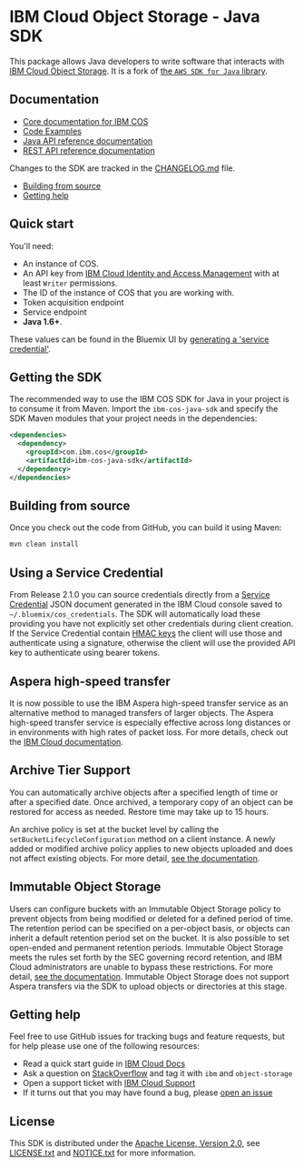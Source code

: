 # IBM Cloud Object Storage - Java SDK

This package allows Java developers to write software that interacts with [IBM
Cloud Object Storage](https://cloud.ibm.com/docs/services/cloud-object-storage/about-cos.html). It is a fork of [the ``AWS SDK for Java`` library](https://github.com/aws/aws-sdk-java).

## Documentation

* [Core documentation for IBM COS](https://cloud.ibm.com/docs/services/cloud-object-storage/getting-started.html)
* [Code Examples](https://cloud.ibm.com/docs/services/cloud-object-storage/libraries?topic=cloud-object-storage-java#java-examples)
* [Java API reference documentation](https://ibm.github.io/ibm-cos-sdk-java)
* [REST API reference documentation](https://cloud.ibm.com/docs/services/cloud-object-storage/api-reference/about-api.html)

Changes to the SDK are tracked in the [CHANGELOG.md][changes-file] file.

* [Building from source](#building-from-source)
* [Getting help](#getting-help)

## Quick start

You'll need:
  * An instance of COS.
  * An API key from [IBM Cloud Identity and Access Management](https://cloud.ibm.com/docs/iam/users_roles.html) with at least `Writer` permissions.
  * The ID of the instance of COS that you are working with.
  * Token acquisition endpoint
  * Service endpoint
  * **Java 1.6+**.

These values can be found in the Bluemix UI by [generating a 'service credential'](https://cloud.ibm.com/docs/services/cloud-object-storage/iam/service-credentials.html).

## Getting the SDK
The recommended way to use the IBM COS SDK for Java in your project is to consume it from Maven. Import the `ibm-cos-java-sdk` and specify the SDK Maven modules that your project needs in the dependencies:

```xml
<dependencies>
  <dependency>
    <groupId>com.ibm.cos</groupId>
    <artifactId>ibm-cos-java-sdk</artifactId>
  </dependency>
</dependencies>
```

## Building from source

Once you check out the code from GitHub, you can build it using Maven:

```sh
mvn clean install
```

## Using a Service Credential
From Release 2.1.0 you can source credentials directly from a 
[Service Credential](https://cloud.ibm.com/docs/services/cloud-object-storage/iam/service-credentials.html) JSON document 
generated in the IBM Cloud console saved to `~/.bluemix/cos_credentials`. The SDK will automatically load these providing you 
have not explicitly set other credentials during client creation. 
If the Service Credential contain [HMAC keys](https://cloud.ibm.com/docs/services/cloud-object-storage/hmac/credentials.html) 
the client will use those and authenticate using a signature, otherwise the client will use the provided API key to authenticate 
using bearer tokens.

## Aspera high-speed transfer
It is now possible to use the IBM Aspera high-speed transfer service as an alternative method to managed transfers of larger objects. The Aspera high-speed transfer service is especially effective across long distances or in environments with high rates of packet loss. For more details, check out the [IBM Cloud documentation](https://cloud.ibm.com/docs/services/cloud-object-storage/basics/aspera.html#using-libraries-and-sdks).

## Archive Tier Support
You can automatically archive objects after a specified length of time or after a specified date.  Once archived, a temporary copy of an object can be restored for access as needed.  Restore time may take up to 15 hours.

An archive policy is set at the bucket level by calling the `setBucketLifecycleConfiguration` method on a client instance.  A newly added or modified archive policy applies to new objects uploaded and does not affect existing objects.  For more detail, [see the documentation](https://cloud.ibm.com/docs/services/cloud-object-storage/libraries/java.html#java).

## Immutable Object Storage
Users can configure buckets with an Immutable Object Storage policy to prevent objects from being modified or deleted for a defined period of time.
The retention period can be specified on a per-object basis, or objects can inherit a default retention period set on the bucket. It is also possible
to set open-ended and permanent retention periods. Immutable Object Storage meets the rules set forth by the SEC governing record retention, and 
IBM Cloud administrators are unable to bypass these restrictions. For more detail, [see the documentation][immutable-storage-docs]. 
Immutable Object Storage does not support Aspera transfers via the SDK to upload objects or directories at this stage.

## Getting help
Feel free to use GitHub issues for tracking bugs and feature requests, but for help please use one of the following resources:

* Read a quick start guide in [IBM Cloud Docs][bluemix-docs]
* Ask a question on [StackOverflow][stack-overflow] and tag it with `ibm` and `object-storage`
* Open a support ticket with [IBM Cloud Support][ibm-bluemix-support]
* If it turns out that you may have found a bug, please [open an issue][open-an-issue]


[changes-file]: ./CHANGELOG.md
[bluemix-docs]: https://cloud.ibm.com/docs/services/cloud-object-storage/libraries/java.html#java
[stack-overflow]: http://stackoverflow.com/questions/tagged/object-storage+ibm
[ibm-bluemix-support]: https://cloud.ibm.com/unifiedsupport/supportcenter
[open-an-issue]: https://github.com/ibm/ibm-cos-sdk-java/issues/new
[immutable-storage-docs]: https://cloud.ibm.com/docs/services/cloud-object-storage/basics/immutable.html

## License

This SDK is distributed under the
[Apache License, Version 2.0](http://www.apache.org/licenses/LICENSE-2.0),
see [LICENSE.txt][LICENSE.txt] and [NOTICE.txt][NOTICE.txt] for more information.

[LICENSE.txt]: ./LICENSE.txt
[NOTICE.txt]: ./NOTICE.txt
